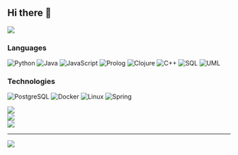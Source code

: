 ## Hi there 👋

[![](https://raw.githubusercontent.com/AgafonovVadim/AgafonovVadim/master/profile.gif)](https://github.com/AgafonovVadim)

### Languages

![Python](https://img.shields.io/badge/-Python-000?&logo=Python)
![Java](https://img.shields.io/badge/-Java-000?&logo=Java&logoColor=007396)
![JavaScript](https://img.shields.io/badge/-JavaScript-000?&logo=JavaScript)
![Prolog](https://img.shields.io/badge/-Prolog-000?&logo=Prolog)
![Clojure](https://img.shields.io/badge/-Clojure-000?&logo=Clojure)
![C++](https://img.shields.io/badge/-C++-000?&logo=c%2b%2b&logoColor=00599C)
![SQL](https://img.shields.io/badge/-SQL-000?&logo=MySQL)
![UML](https://img.shields.io/badge/-UML-000?&logo=UML)



### Technologies

![PostgreSQL](https://img.shields.io/badge/-PostgreSQL-000?&logo=PostgreSQL)
![Docker](https://img.shields.io/badge/-Docker-000?&logo=Docker)
![Linux](https://img.shields.io/badge/-Linux-000?&logo=Linux)
![Spring](https://img.shields.io/badge/-Spring-000?&logo=Spring)



![](https://github-readme-stats.vercel.app/api?username=AgafonovVadim&theme=default&hide_border=false&include_all_commits=true&count_private=true)<br/>
![](https://github-readme-streak-stats.herokuapp.com/?user=AgafonovVadim&theme=default&hide_border=false)<br/>
![](https://github-readme-stats.vercel.app/api/top-langs/?username=AgafonovVadim&theme=default&hide_border=false&size_weight=1&exclude=ITMOEducation&include_all_commits=true&count_private=true&layout=compact)

---
[![](https://visitcount.itsvg.in/api?id=AgafonovVadim&icon=0&color=0)](https://visitcount.itsvg.in)
